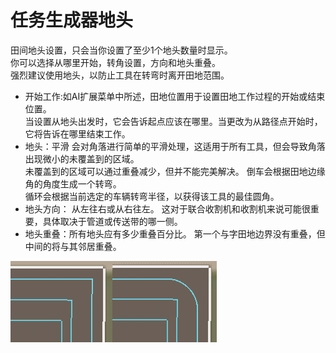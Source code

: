 # 任务生成器地头
  
田间地头设置，只会当你设置了至少1个地头数量时显示。  
你可以选择从哪里开始，转角设置，方向和地头重叠。  
强烈建议使用地头，以防止工具在转弯时离开田地范围。  

  
- 开始工作:如AI扩展菜单中所述，田地位置用于设置田地工作过程的开始或结束位置。  
当设置从地头出发时，它会告诉起点应该在哪里。当更改为从路径点开始时，它将告诉在哪里结束工作。  
- 地头：平滑 会对角落进行简单的平滑处理，这适用于所有工具，但会导致角落出现微小的未覆盖到的区域。   
未覆盖到的区域可以通过重叠减少，但并不能完美解决。  倒车会根据田地边缘角的角度生成一个转弯。   
循环会根据当前选定的车辆转弯半径，以获得该工具的最佳圆角。   
- 地头方向： 从左往右或从右往左。 这对于联合收割机和收割机来说可能很重要，具体取决于管道或传送带的哪一侧。   
- 地头重叠：所有地头应有多少重叠百分比。 第一个与字田地边界没有重叠，但中间的将与其邻居重叠。  

![Image](../assets/images/sharproundcorner_0_0_330_130.png)